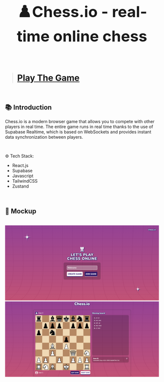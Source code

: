 <h1 align="center" style="font-size: 50px">♟️Chess.io - real-time online chess</h1>

<br />

> # [Play The Game](https://chessgame-io-multiplayer.vercel.app/)  

<br />

## 📚 Introduction

Chess.io is a modern browser game that allows you to compete with other players in real time. The entire game runs in real time thanks to the use of Supabase Realtime, which is based on WebSockets and provides instant data synchronization between players.

<br/>

<p>⚙️ Tech Stack:</p>
<ul>
  <li>React.js</li>
  <li>Supabase</li>
  <li>Javascript</li>
  <li>TailwindCSS</li>
  <li>Zustand</li>
</ul>

<br />

## 🎨 Mockup

<br />

<img src="./public/mockup-1.png">
<img src="./public/mockup-2.png">

